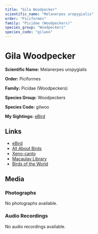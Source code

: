 ```yaml
---
title: "Gila Woodpecker"
scientific_name: "Melanerpes uropygialis"
order: "Piciformes"
family: "Picidae (Woodpeckers)"
species_group: "Woodpeckers"
species_code: "gilwoo"
---
```


# Gila Woodpecker

**Scientific Name:** Melanerpes uropygialis

**Order:** Piciformes

**Family:** Picidae (Woodpeckers)

**Species Group:** Woodpeckers

**Species Code:** gilwoo

**My Sightings:** [eBird](https://ebird.org/lifelist?r=world&time=life&spp=gilwoo)

## Links
* [eBird](https://ebird.org/species/gilwoo) 
* [All About Birds](https://www.allaboutbirds.org/guide/gilwoo) 
* [Xeno-canto](https://www.xeno-canto.org/species/gilwoo) 
* [Macaulay Library](https://search.macaulaylibrary.org/catalog?taxonCode=gilwoo&sort=rating_rank_desc)
* [Birds of the World](https://birdsoftheworld.org/bow/species/gilwoo)

## Media
### Photographs
No photographs available.

### Audio Recordings
No audio recordings available.
